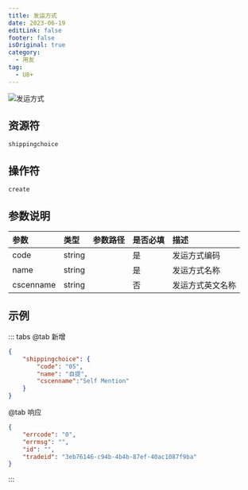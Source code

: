 ```yaml
---
title: 发运方式
date: 2023-06-19
editLink: false
footer: false
isOriginal: true
category:
  - 用友
tag:
  - U8+
---
```


![发运方式](https://nas.ilyl.life:8092/yonyou/u8/as/shippingchoice.gif)

## 资源符

`shippingchoice`
  
## 操作符

`create`

## 参数说明

|参数|类型|参数路径|是否必填|描述|
|:-|:-|:-|:-|:-|
|code|string||是|发运方式编码|
|name|string||是|发运方式名称|
|cscenname|string||否|发运方式英文名称|

## 示例

::: tabs
@tab 新增

```json
{
    "shippingchoice": {
        "code": "05",
        "name": "自提",
        "cscenname":"Self Mention"
    }
}
```

@tab 响应

```json
{
    "errcode": "0",
    "errmsg": "",
    "id": "",
    "tradeid": "3eb76146-c94b-4b4b-87ef-40ac1087f9ba"
}
```

:::

